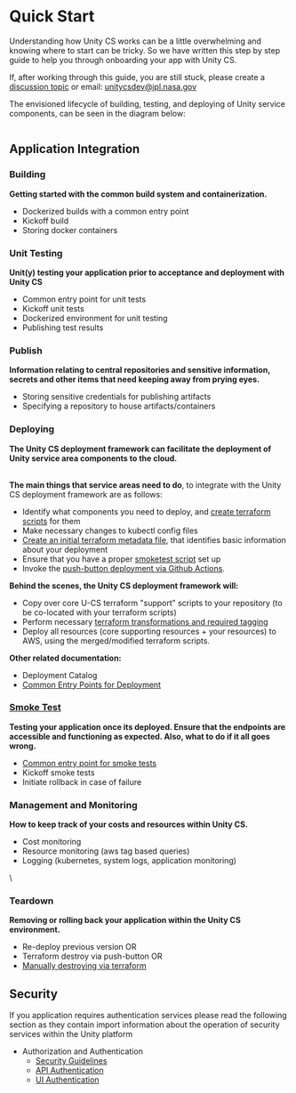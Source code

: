 # Quick Start

Understanding how Unity CS works can be a little overwhelming and knowing where to start can be tricky. So we have written this step by step guide to help you through onboarding your app with Unity CS.

If, after working through this guide, you are still stuck, please create a [discussion topic](https://github.com/unity-sds/unity-cs/discussions) or email: unitycsdev@jpl.nasa.gov



The envisioned lifecycle of building, testing, and deploying of Unity service components, can be seen in the diagram below:

<figure><img src="../../.gitbook/assets/Screenshot 2023-03-21 at 2.36.32 PM.png" alt=""><figcaption></figcaption></figure>

## Application Integration

### Building

**Getting started with the common build system and containerization.**

* Dockerized builds with a common entry point
* Kickoff build
* Storing docker containers



### Unit Testing

**Unit(y) testing your application prior to acceptance and deployment with Unity CS**

* Common entry point for unit tests
* Kickoff unit tests
* Dockerized environment for unit testing
* Publishing test results



### Publish

**Information relating to central repositories and sensitive information, secrets and other items that need keeping away from prying eyes.**

* Storing sensitive credentials for publishing artifacts
* Specifying a repository to house artifacts/containers



### Deploying

**The Unity CS deployment framework can facilitate the deployment of Unity service area components to the cloud.**

\
**The main things that service areas need to do**, to integrate with the Unity CS deployment framework are as follows:

* Identify what components you need to deploy, and [create terraform scripts](https://unity-sds.gitbook.io/docs/developer-docs/common-services/docs/users-guide/deployment/creating-terraform-scripts) for them
* Make necessary changes to kubectl config files
* [Create an initial terraform metadata file](https://github.com/unity-sds/unity-cs/wiki/Initial-Terraform-Metadata-Config-File), that identifies basic information about your deployment
* Ensure that you have a proper [smoketest script](https://github.com/unity-sds/unity-cs-infra/blob/main/README\_deploy.md#common-entry-points-1) set up
* Invoke the [push-button deployment via Github Actions](https://github.com/unity-sds/unity-cs-infra/blob/main/README\_deploy.md#push-button-deployments-via-github-actions).

**Behind the scenes, the Unity CS deployment framework will:**

* Copy over core U-CS terraform "support" scripts to your repository (to be co-located with your terraform scripts)
* Perform necessary [terraform transformations and required tagging](https://github.com/unity-sds/unity-cs/wiki/Terraform-Transformer-Component)
* Deploy all resources (core supporting resources + your resources) to AWS, using the merged/modified terraform scripts.

**Other related documentation:**

* Deployment Catalog
* [Common Entry Points for Deployment](https://github.com/unity-sds/unity-cs-infra/blob/main/README.md)



### [Smoke Test](https://github.com/unity-sds/unity-cs-infra/blob/smolensk\_0.2\_mcp/README\_deploy.md#smoke-testing)

**Testing your application once its deployed. Ensure that the endpoints are accessible and functioning as expected. Also, what to do if it all goes wrong.**

* [Common entry point for smoke tests](https://github.com/unity-sds/unity-cs-infra/blob/main/README\_deploy.md#common-entry-points-1)
* Kickoff smoke tests
* Initiate rollback in case of failure



### Management and Monitoring

**How to keep track of your costs and resources within Unity CS.**

* Cost monitoring
* Resource monitoring (aws tag based queries)
* Logging (kubernetes, system logs, application monitoring)

\


### Teardown

**Removing or rolling back your application within the Unity CS environment.**

* Re-deploy previous version OR
* Terraform destroy via push-button OR
* [Manually destroying via terraform](https://github.com/unity-sds/unity-cs/wiki/Manually-Destroying-via-Terraform)



## Security

If you application requires authentication services please read the following section as they contain import information about the operation of security services within the Unity platform

* Authorization and Authentication
  * [Security Guidelines](https://github.com/unity-sds/unity-cs/wiki/Unity-Security-Guidelines)
  * [API Authentication](https://github.com/unity-sds/unity-cs-security/tree/main/code\_samples/hysds\_mozart\_mock\_consumer)
  * [UI Authentication](https://github.com/unity-sds/unity-cs-security/tree/main/code\_samples/hysds\_ui\_with\_auth)







